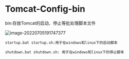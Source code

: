 # Tomcat-Config-bin

bin:存放Tomcat的启动、停止等批处理脚本文件

![image-20220705191747377](C:/Users/wangnaixing/AppData/Roaming/Typora/typora-user-images/image-20220705191747377.png)

```properties
startup.bat startup.sh:用于在windows和linux下的启动脚本

shutdown.bat shutdown.sh: 用于在windows和linux下的停止脚本

```

